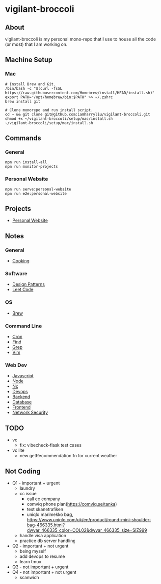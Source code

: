 # vigilant-broccoli

## About

vigilant-broccoli is my personal mono-repo that I use to house all the code (or most) that I am working on.

## Machine Setup

### Mac

```
# Install Brew and Git.
/bin/bash -c "$(curl -fsSL https://raw.githubusercontent.com/Homebrew/install/HEAD/install.sh)"
export PATH="/opt/homebrew/bin:$PATH" >> ~/.zshrc
brew install git
```

```
# Clone monorepo and run install script.
cd ~ && git clone git@github.com:iamharryliu/vigilant-broccoli.git
chmod +x ~/vigilant-broccoli/setup/mac/install.sh
~/vigilant-broccoli/setup/mac/install.sh
```

## Commands

### General

```
npm run install-all
npm run monitor-projects
```

### Personal Website

```
npm run serve:personal-website
npm run e2e:personal-website
```

## Projects

- [Personal Website](projects/personal-website/)

## Notes

### General

- [Cooking](notes/cooking.md)

### Software

- [Design Patterns](notes/design-patterns.md)
- [Leet Code](notes/leet-code.md)

### OS

- [Brew](notes/os/brew.md)

### Command Line

- [Cron](notes/os/command-line/cron.md)
- [Find](notes/os/command-line/find.md)
- [Grep](notes/os/command-line/grep.md)
- [Vim](notes/os/command-line/vim.md)

### Web Dev

- [Javascript](notes/web-dev/javascript.md)
- [Node](notes/web-dev/node.md)
- [Nx](notes/web-dev/nx.md)
- [Devops](notes/web-dev/devops/devops.md)
- [Backend](notes/web-dev/backend/backend.md)
- [Database](notes/web-dev/database/database.md)
- [Frontend](notes/web-dev/frontend/frontend.md)
- [Network Security](notes/network-security/network-security.md)

## TODO

- vc
  - fix: vibecheck-flask test cases
- vc lite
  - new getRecommendation fn for current weather

## Not Coding

- Q1 - important + urgent
  - laundry
  - cc issue
    - call cc company
    - comviq phone plan(https://comviq.se/tanka)
    - test skanetrafiken
    - uniqlo marimekko bag, https://www.uniqlo.com/uk/en/product/round-mini-shoulder-bag-466335.html?dwvar_466335_color=COL02&dwvar_466335_size=SIZ999
  - handle visa application
  - practice db server handling
- Q2 - important + not urgent
  - being myself
  - add devops to resume
  - learn tmux
- Q3 - not important + urgent
- Q4 - not important + not urgent
  - scanwich
